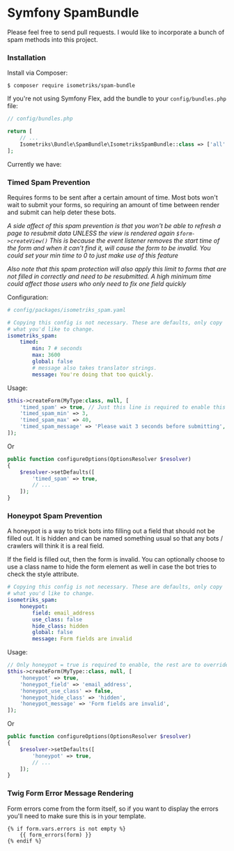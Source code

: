 # Symfony SpamBundle

Please feel free to send pull requests. I would like to incorporate a bunch of
spam methods into this project.

### Installation

Install via Composer:

```shell
$ composer require isometriks/spam-bundle
```

If you're not using Symfony Flex, add the bundle to your `config/bundles.php` file:

```php
// config/bundles.php

return [
    // ...
    Isometriks\Bundle\SpamBundle\IsometriksSpamBundle::class => ['all' => true],
];
```

Currently we have:

### Timed Spam Prevention

Requires forms to be sent after a certain amount of time. Most bots won't wait
to submit your forms, so requiring an amount of time between render and submit
can help deter these bots.

*A side affect of this spam prevention is that you won't be able to refresh
a page to resubmit data UNLESS the view is rendered again `$form->createView()`
This is because the event listener removes the start time of the form and
when it can't find it, will cause the form to be invalid. You could set your
min time to 0 to just make use of this feature*

*Also note that this spam protection will also apply this limit to forms that
are not filled in correctly and need to be resubmitted. A high minimum time 
could affect those users who only need to fix one field quickly*

Configuration:

```YAML
# config/packages/isometriks_spam.yaml

# Copying this config is not necessary. These are defaults, only copy 
# what you'd like to change. 
isometriks_spam:
    timed:
        min: 7 # seconds
        max: 3600
        global: false
        # message also takes translator strings.
        message: You're doing that too quickly.
```

Usage:

```php
$this->createForm(MyType:class, null, [
    'timed_spam' => true, // Just this line is required to enable this feature, the rest is to override settings
    'timed_spam_min' => 3,
    'timed_spam_max' => 40,
    'timed_spam_message' => 'Please wait 3 seconds before submitting',
]);
```

Or

```php
public function configureOptions(OptionsResolver $resolver)
{
    $resolver->setDefaults([
        'timed_spam' => true,
        // ...
    ]);
}
```

### Honeypot Spam Prevention

A honeypot is a way to trick bots into filling out a field that should not
be filled out. It is hidden and can be named something usual so that any
bots / crawlers will think it is a real field.

If the field is filled out, then the form is invalid. You can optionally
choose to use a class name to hide the form element as well in case the
bot tries to check the style attribute.

```yml
# Copying this config is not necessary. These are defaults, only copy 
# what you'd like to change. 
isometriks_spam:
    honeypot:
        field: email_address
        use_class: false
        hide_class: hidden
        global: false
        message: Form fields are invalid
```

Usage:

```php
// Only honeypot = true is required to enable, the rest are to override settings
$this->createForm(MyType::class, null, [
    'honeypot' => true,
    'honeypot_field' => 'email_address',
    'honeypot_use_class' => false,
    'honeypot_hide_class' => 'hidden',
    'honeypot_message' => 'Form fields are invalid',
]);
```

Or

```php
public function configureOptions(OptionsResolver $resolver)
{
    $resolver->setDefaults([
        'honeypot' => true,
        // ...
    ]);
}
```

### Twig Form Error Message Rendering

Form errors come from the form itself, so if you want to display the errors
you'll need to make sure this is in your template.

```twig
{% if form.vars.errors is not empty %}
    {{ form_errors(form) }}
{% endif %}
```
